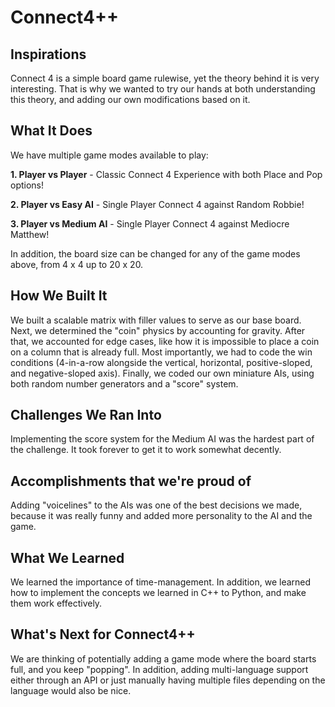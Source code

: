 # Connect4++

## Inspirations
Connect 4 is a simple board game rulewise, yet the theory behind it is very interesting. That is why we wanted to try our hands at both understanding this theory, and adding our own modifications based on it. 

## What It Does
We have multiple game modes available to play:

**1. Player vs Player** - Classic Connect 4 Experience with both Place and Pop options!

**2. Player vs Easy AI** - Single Player Connect 4 against Random Robbie!

**3. Player vs Medium AI** - Single Player Connect 4 against Mediocre Matthew!

In addition, the board size can be changed for any of the game modes above, from 4 x 4 up to 20 x 20.

## How We Built It
We built a scalable matrix with filler values to serve as our base board. Next, we determined the "coin" physics by accounting for gravity. After that, we accounted for edge cases, like how it is impossible to place a coin on a column that is already full. Most importantly, we had to code the win conditions (4-in-a-row alongside the vertical, horizontal, positive-sloped, and negative-sloped axis). Finally, we coded our own miniature AIs, using both random number generators and a "score" system.  

## Challenges We Ran Into
Implementing the score system for the Medium AI was the hardest part of the challenge. It took forever to get it to work somewhat decently. 

## Accomplishments that we're proud of
Adding "voicelines" to the AIs was one of the best decisions we made, because it was really funny and added more personality to the AI and the game. 

## What We Learned
We learned the importance of time-management. In addition, we learned how to implement the concepts we learned in C++ to Python, and make them work effectively.

## What's Next for Connect4++
We are thinking of potentially adding a game mode where the board starts full, and you keep "popping". In addition, adding multi-language support either through an API or just manually having multiple files depending on the language would also be nice. 
